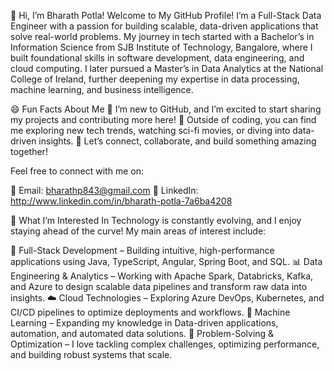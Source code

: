 👋 Hi, I’m Bharath Potla! Welcome to My GitHub Profile!
I’m a Full-Stack Data Engineer with a passion for building scalable, data-driven applications that solve real-world problems. 
My journey in tech started with a Bachelor’s in Information Science from SJB Institute of Technology, Bangalore, where I built foundational skills in software development, data engineering, and cloud computing.
I later pursued a Master’s in Data Analytics at the National College of Ireland, further deepening my expertise in data processing, machine learning, and business intelligence.

😄 Fun Facts About Me
🔹 I’m new to GitHub, and I’m excited to start sharing my projects and contributing more here!
🔹 Outside of coding, you can find me exploring new tech trends, watching sci-fi movies, or diving into data-driven insights. 🚀
Let’s connect, collaborate, and build something amazing together! 

Feel free to connect with me on:

📩 Email: bharathp843@gmail.com
💼 LinkedIn: http://www.linkedin.com/in/bharath-potla-7a6ba4208

👀 What I’m Interested In
Technology is constantly evolving, and I enjoy staying ahead of the curve! My main areas of interest include:

🚀 Full-Stack Development – Building intuitive, high-performance applications using Java, TypeScript, Angular, Spring Boot, and SQL.
📊 Data Engineering & Analytics – Working with Apache Spark, Databricks, Kafka, and Azure to design scalable data pipelines and transform raw data into insights.
☁️ Cloud Technologies – Exploring Azure DevOps, Kubernetes, and CI/CD pipelines to optimize deployments and workflows.
🤖 Machine Learning – Expanding my knowledge in Data-driven applications, automation, and automated data solutions.
🎯 Problem-Solving & Optimization – I love tackling complex challenges, optimizing performance, and building robust systems that scale.


